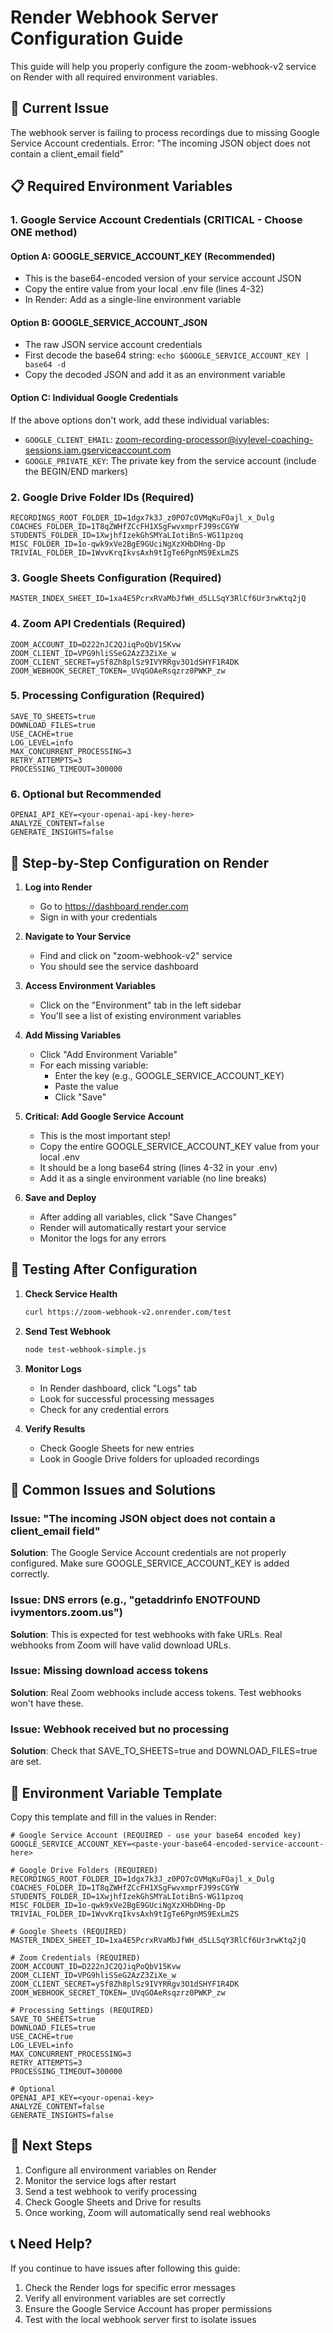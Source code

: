 # Render Webhook Server Configuration Guide

This guide will help you properly configure the zoom-webhook-v2 service on Render with all required environment variables.

## 🚨 Current Issue
The webhook server is failing to process recordings due to missing Google Service Account credentials. Error: "The incoming JSON object does not contain a client_email field"

## 📋 Required Environment Variables

### 1. Google Service Account Credentials (CRITICAL - Choose ONE method)

#### Option A: GOOGLE_SERVICE_ACCOUNT_KEY (Recommended)
- This is the base64-encoded version of your service account JSON
- Copy the entire value from your local .env file (lines 4-32)
- In Render: Add as a single-line environment variable

#### Option B: GOOGLE_SERVICE_ACCOUNT_JSON
- The raw JSON service account credentials
- First decode the base64 string: `echo $GOOGLE_SERVICE_ACCOUNT_KEY | base64 -d`
- Copy the decoded JSON and add it as an environment variable

#### Option C: Individual Google Credentials
If the above options don't work, add these individual variables:
- `GOOGLE_CLIENT_EMAIL`: zoom-recording-processor@ivylevel-coaching-sessions.iam.gserviceaccount.com
- `GOOGLE_PRIVATE_KEY`: The private key from the service account (include the BEGIN/END markers)

### 2. Google Drive Folder IDs (Required)
```
RECORDINGS_ROOT_FOLDER_ID=1dgx7k3J_z0PO7cOVMqKuFOajl_x_Dulg
COACHES_FOLDER_ID=1T8qZWHfZCcFH1XSgFwvxmprFJ99sCGYW
STUDENTS_FOLDER_ID=1XwjhfIzekGhSMYaLIotiBnS-WG11pzoq
MISC_FOLDER_ID=1o-qwk9xVe2BgE9GUciNgXzXHbDHng-Dp
TRIVIAL_FOLDER_ID=1WvvKrqIkvsAxh9tIgTe6PgnMS9ExLmZS
```

### 3. Google Sheets Configuration (Required)
```
MASTER_INDEX_SHEET_ID=1xa4E5PcrxRVaMbJfWH_d5LLSqY3RlCf6Ur3rwKtq2jQ
```

### 4. Zoom API Credentials (Required)
```
ZOOM_ACCOUNT_ID=D222nJC2QJiqPoQbV15Kvw
ZOOM_CLIENT_ID=VPG9hliSSeG2AzZ3ZiXe_w
ZOOM_CLIENT_SECRET=ySf8Zh8plSz9IVYRRgv3O1dSHYF1R4DK
ZOOM_WEBHOOK_SECRET_TOKEN=_UVqGOAeRsqzrz0PWKP_zw
```

### 5. Processing Configuration (Required)
```
SAVE_TO_SHEETS=true
DOWNLOAD_FILES=true
USE_CACHE=true
LOG_LEVEL=info
MAX_CONCURRENT_PROCESSING=3
RETRY_ATTEMPTS=3
PROCESSING_TIMEOUT=300000
```

### 6. Optional but Recommended
```
OPENAI_API_KEY=<your-openai-api-key-here>
ANALYZE_CONTENT=false
GENERATE_INSIGHTS=false
```

## 🔧 Step-by-Step Configuration on Render

1. **Log into Render**
   - Go to https://dashboard.render.com
   - Sign in with your credentials

2. **Navigate to Your Service**
   - Find and click on "zoom-webhook-v2" service
   - You should see the service dashboard

3. **Access Environment Variables**
   - Click on the "Environment" tab in the left sidebar
   - You'll see a list of existing environment variables

4. **Add Missing Variables**
   - Click "Add Environment Variable"
   - For each missing variable:
     - Enter the key (e.g., GOOGLE_SERVICE_ACCOUNT_KEY)
     - Paste the value
     - Click "Save"

5. **Critical: Add Google Service Account**
   - This is the most important step!
   - Copy the entire GOOGLE_SERVICE_ACCOUNT_KEY value from your local .env
   - It should be a long base64 string (lines 4-32 in your .env)
   - Add it as a single environment variable (no line breaks)

6. **Save and Deploy**
   - After adding all variables, click "Save Changes"
   - Render will automatically restart your service
   - Monitor the logs for any errors

## 🧪 Testing After Configuration

1. **Check Service Health**
   ```bash
   curl https://zoom-webhook-v2.onrender.com/test
   ```

2. **Send Test Webhook**
   ```bash
   node test-webhook-simple.js
   ```

3. **Monitor Logs**
   - In Render dashboard, click "Logs" tab
   - Look for successful processing messages
   - Check for any credential errors

4. **Verify Results**
   - Check Google Sheets for new entries
   - Look in Google Drive folders for uploaded recordings

## 🚨 Common Issues and Solutions

### Issue: "The incoming JSON object does not contain a client_email field"
**Solution**: The Google Service Account credentials are not properly configured. Make sure GOOGLE_SERVICE_ACCOUNT_KEY is added correctly.

### Issue: DNS errors (e.g., "getaddrinfo ENOTFOUND ivymentors.zoom.us")
**Solution**: This is expected for test webhooks with fake URLs. Real webhooks from Zoom will have valid download URLs.

### Issue: Missing download access tokens
**Solution**: Real Zoom webhooks include access tokens. Test webhooks won't have these.

### Issue: Webhook received but no processing
**Solution**: Check that SAVE_TO_SHEETS=true and DOWNLOAD_FILES=true are set.

## 📝 Environment Variable Template

Copy this template and fill in the values in Render:

```
# Google Service Account (REQUIRED - use your base64 encoded key)
GOOGLE_SERVICE_ACCOUNT_KEY=<paste-your-base64-encoded-service-account-here>

# Google Drive Folders (REQUIRED)
RECORDINGS_ROOT_FOLDER_ID=1dgx7k3J_z0PO7cOVMqKuFOajl_x_Dulg
COACHES_FOLDER_ID=1T8qZWHfZCcFH1XSgFwvxmprFJ99sCGYW
STUDENTS_FOLDER_ID=1XwjhfIzekGhSMYaLIotiBnS-WG11pzoq
MISC_FOLDER_ID=1o-qwk9xVe2BgE9GUciNgXzXHbDHng-Dp
TRIVIAL_FOLDER_ID=1WvvKrqIkvsAxh9tIgTe6PgnMS9ExLmZS

# Google Sheets (REQUIRED)
MASTER_INDEX_SHEET_ID=1xa4E5PcrxRVaMbJfWH_d5LLSqY3RlCf6Ur3rwKtq2jQ

# Zoom Credentials (REQUIRED)
ZOOM_ACCOUNT_ID=D222nJC2QJiqPoQbV15Kvw
ZOOM_CLIENT_ID=VPG9hliSSeG2AzZ3ZiXe_w
ZOOM_CLIENT_SECRET=ySf8Zh8plSz9IVYRRgv3O1dSHYF1R4DK
ZOOM_WEBHOOK_SECRET_TOKEN=_UVqGOAeRsqzrz0PWKP_zw

# Processing Settings (REQUIRED)
SAVE_TO_SHEETS=true
DOWNLOAD_FILES=true
USE_CACHE=true
LOG_LEVEL=info
MAX_CONCURRENT_PROCESSING=3
RETRY_ATTEMPTS=3
PROCESSING_TIMEOUT=300000

# Optional
OPENAI_API_KEY=<your-openai-key>
ANALYZE_CONTENT=false
GENERATE_INSIGHTS=false
```

## 🎯 Next Steps

1. Configure all environment variables on Render
2. Monitor the service logs after restart
3. Send a test webhook to verify processing
4. Check Google Sheets and Drive for results
5. Once working, Zoom will automatically send real webhooks

## 📞 Need Help?

If you continue to have issues after following this guide:
1. Check the Render logs for specific error messages
2. Verify all environment variables are set correctly
3. Ensure the Google Service Account has proper permissions
4. Test with the local webhook server first to isolate issues